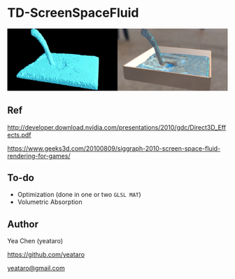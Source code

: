 # TD-ScreenSpaceFluid
![](img/layout1.jpg)
## Ref
http://developer.download.nvidia.com/presentations/2010/gdc/Direct3D_Effects.pdf

https://www.geeks3d.com/20100809/siggraph-2010-screen-space-fluid-rendering-for-games/

## To-do
- Optimization (done in one or two `GLSL MAT`)
- Volumetric Absorption

## Author

Yea Chen (yeataro)

https://github.com/yeataro

yeataro@gmail.com